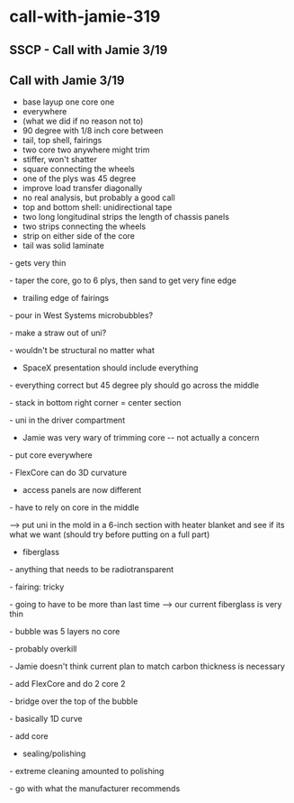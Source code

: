 # call-with-jamie-319

## SSCP - Call with Jamie 3/19

## Call with Jamie 3/19

* base layup one core one
* everywhere
* (what we did if no reason not to)
* 90 degree with 1/8 inch core between
* tail, top shell, fairings
* two core two anywhere might trim
* stiffer, won't shatter
* square connecting the wheels
* one of the plys was 45 degree
* improve load transfer diagonally
* no real analysis, but probably a good call
* top and bottom shell: unidirectional tape
* two long longitudinal strips the length of chassis panels
* two strips connecting the wheels
* strip on either side of the core
* tail was solid laminate

&#x20;       \- gets very thin

&#x20;       \- taper the core, go to 6 plys, then sand to get very fine edge

* trailing edge of fairings

&#x20;       \- pour in West Systems microbubbles?

&#x20;       \- make a straw out of uni?

&#x20;       \- wouldn't be structural no matter what

* SpaceX presentation should include everything

&#x20;        \- everything correct but 45 degree ply should go across the middle

&#x20;        \- stack in bottom right corner = center section

&#x20;        \- uni in the driver compartment

* Jamie was very wary of trimming core -- not actually a concern

&#x20;       \- put core everywhere

&#x20;               \- FlexCore can do 3D curvature

* access panels are now different

&#x20;       \- have to rely on core in the middle

\--> put uni in the mold in a 6-inch section with heater blanket and see if its what we want (should try before putting on a full part)

* fiberglass

&#x20;       \- anything that needs to be radiotransparent

&#x20;       \- fairing: tricky

&#x20;       \- going to have to be more than last time --> our current fiberglass is very thin

&#x20;       \- bubble was 5 layers no core

&#x20;               \- probably overkill

&#x20;       \- Jamie doesn't think current plan to match carbon thickness is necessary

&#x20;               \- add FlexCore and do 2 core 2

&#x20;       \- bridge over the top of the bubble

&#x20;               \- basically 1D curve

&#x20;               \- add core

* sealing/polishing

&#x20;       \- extreme cleaning amounted to polishing

&#x20;       \- go with what the manufacturer recommends
